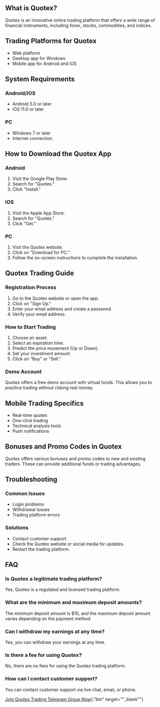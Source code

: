 ## What is Quotex?

Quotex is an innovative online trading platform that offers a wide range
of financial instruments, including forex, stocks, commodities, and
indices.

## Trading Platforms for Quotex

-   Web platform
-   Desktop app for Windows
-   Mobile app for Android and iOS

## System Requirements

### Android/iOS

-   Android 5.0 or later
-   iOS 11.0 or later

### PC

-   Windows 7 or later
-   Internet connection

## How to Download the Quotex App

### Android

1.  Visit the Google Play Store.
2.  Search for "Quotex."
3.  Click "Install."

### iOS

1.  Visit the Apple App Store.
2.  Search for "Quotex."
3.  Click "Get."

### PC

1.  Visit the Quotex website.
2.  Click on "Download for PC."
3.  Follow the on-screen instructions to complete the installation.

## Quotex Trading Guide

### Registration Process

1.  Go to the Quotex website or open the app.
2.  Click on "Sign Up."
3.  Enter your email address and create a password.
4.  Verify your email address.

### How to Start Trading

1.  Choose an asset.
2.  Select an expiration time.
3.  Predict the price movement (Up or Down).
4.  Set your investment amount.
5.  Click on "Buy" or "Sell."

### Demo Account

Quotex offers a free demo account with virtual funds. This allows you to
practice trading without risking real money.

## Mobile Trading Specifics

-   Real-time quotes
-   One-click trading
-   Technical analysis tools
-   Push notifications

## Bonuses and Promo Codes in Quotex

Quotex offers various bonuses and promo codes to new and existing
traders. These can provide additional funds or trading advantages.

## Troubleshooting

### Common Issues

-   Login problems
-   Withdrawal issues
-   Trading platform errors

### Solutions

-   Contact customer support.
-   Check the Quotex website or social media for updates.
-   Restart the trading platform.

## FAQ

### Is Quotex a legitimate trading platform?

Yes, Quotex is a regulated and licensed trading platform.

### What are the minimum and maximum deposit amounts?

The minimum deposit amount is \$10, and the maximum deposit amount
varies depending on the payment method.

### Can I withdraw my earnings at any time?

Yes, you can withdraw your earnings at any time.

### Is there a fee for using Quotex?

No, there are no fees for using the Quotex trading platform.

### How can I contact customer support?

You can contact customer support via live chat, email, or phone.

[Join Quotex Trading Telegram Group
Now](\%22https://traff.sbs/brokerqxsignup\%22){."btn"
target=""_blank""}


